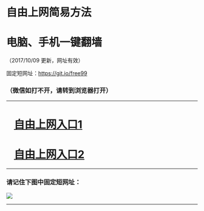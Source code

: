 ﻿# 自由上网简易方法

# 电脑、手机一键翻墙

（2017/10/09 更新，网址有效）

固定短网址：https://git.io/free99

### （微信如打不开，请转到浏览器打开）


***





# &nbsp;&nbsp; <a href="http://ft633227264.fwq-tz-1001.info/fwqtz01.html?t=100900110553 " target="_blank">自由上网入口1</a>
# &nbsp;&nbsp; <a href="http://ft2707023127.fwq-tz-1002.info/fwqtz02.html?t=100900116446 " target="_blank">自由上网入口2</a>
***

### 请记住下图中固定短网址：

<img src="https://s3-us-west-2.amazonaws.com/fwq-1001/yjfq-20170905okok.png" /> 


***

